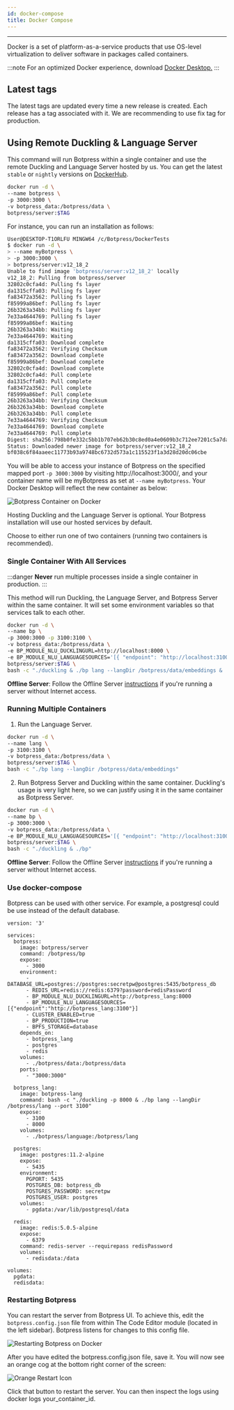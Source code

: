 ```yaml
---
id: docker-compose
title: Docker Compose
---
```


--------------------

Docker is a set of platform-as-a-service products that use OS-level virtualization to deliver software in packages called containers.

:::note
For an optimized Docker experience, download [Docker Desktop.](https://www.docker.com/products/docker-desktop)
:::

## Latest tags

The latest tags are updated every time a new release is created. Each release has a tag associated with it. We are recommending to use fix tag for production.

## Using Remote Duckling & Language Server

This command will run Botpress within a single container and use the remote Duckling and Language Server hosted by us. You can get the latest `stable` or `nightly` versions on [DockerHub](https://hub.docker.com/r/botpress/server/tags).

```bash
docker run -d \
--name botpress \
-p 3000:3000 \
-v botpress_data:/botpress/data \
botpress/server:$TAG
```

For instance, you can run an installation as follows:

```bash
User@DESKTOP-T1ORLFU MINGW64 /c/Botpress/DockerTests
$ docker run -d \
> --name myBotpress \
> -p 3000:3000 \
> botpress/server:v12_18_2
Unable to find image 'botpress/server:v12_18_2' locally
v12_18_2: Pulling from botpress/server
32802c0cfa4d: Pulling fs layer
da1315cffa03: Pulling fs layer
fa83472a3562: Pulling fs layer
f85999a86bef: Pulling fs layer
26b3263a34bb: Pulling fs layer
7e33a4644769: Pulling fs layer
f85999a86bef: Waiting
26b3263a34bb: Waiting
7e33a4644769: Waiting
da1315cffa03: Download complete
fa83472a3562: Verifying Checksum
fa83472a3562: Download complete
f85999a86bef: Download complete
32802c0cfa4d: Download complete
32802c0cfa4d: Pull complete
da1315cffa03: Pull complete
fa83472a3562: Pull complete
f85999a86bef: Pull complete
26b3263a34bb: Verifying Checksum
26b3263a34bb: Download complete
26b3263a34bb: Pull complete
7e33a4644769: Verifying Checksum
7e33a4644769: Download complete
7e33a4644769: Pull complete
Digest: sha256:798b0fe332c5bb1b707eb62b30c8ed0a4e0609b3c712ee7201c5a7da7be50b7f
Status: Downloaded newer image for botpress/server:v12_18_2
bf038c6f84aaeec11773b93a9748bc6732d573a1c115523f1a3d28d20dc06cbe
```

You will be able to access your instance of Botpress on the specified mapped port `-p 3000:3000` by visiting http://localhost:3000/, and your container name will be myBotpress as set at `--name myBotpress`. Your Docker Desktop will reflect the new container as below:

![Botpress Container on Docker](/assets/docker-new-instance.png)

Hosting Duckling and the Language Server is optional. Your Botpress installation will use our hosted services by default.

Choose to either run one of two containers (running two containers is recommended).

### Single Container With All Services

:::danger
**Never** run multiple processes inside a single container in production.
:::

This method will run Duckling, the Language Server, and Botpress Server within the same container. It will set some environment variables so that services talk to each other.

```bash
docker run -d \
--name bp \
-p 3000:3000 -p 3100:3100 \
-v botpress_data:/botpress/data \
-e BP_MODULE_NLU_DUCKLINGURL=http://localhost:8000 \
-e BP_MODULE_NLU_LANGUAGESOURCES='[{ "endpoint": "http://localhost:3100" }]' \
botpress/server:$TAG \
bash -c "./duckling & ./bp lang --langDir /botpress/data/embeddings & ./bp"
```

**Offline Server**: Follow the Offline Server [instructions](#offline-servers) if you're running a server without Internet access.

### Running Multiple Containers

1. Run the Language Server.

```bash
docker run -d \
--name lang \
-p 3100:3100 \
-v botpress_data:/botpress/data \
botpress/server:$TAG \
bash -c "./bp lang --langDir /botpress/data/embeddings"
```

2. Run Botpress Server and Duckling within the same container. Duckling's usage is very light here, so we can justify using it in the same container as Botpress Server.

```bash
docker run -d \
--name bp \
-p 3000:3000 \
-v botpress_data:/botpress/data \
-e BP_MODULE_NLU_LANGUAGESOURCES='[{ "endpoint": "http://localhost:3100" }]' \
botpress/server:$TAG \
bash -c "./duckling & ./bp"
```

**Offline Server**: Follow the Offline Server [instructions](#offline-servers) if you're running a server without Internet access.

### Use docker-compose

Botpress can be used with other service. For example, a postgresql could be use instead of the default database.

```
version: '3'

services:
  botpress:
    image: botpress/server
    command: /botpress/bp
    expose:
      - 3000
    environment:
      - DATABASE_URL=postgres://postgres:secretpw@postgres:5435/botpress_db
      - REDIS_URL=redis://redis:6379?password=redisPassword
      - BP_MODULE_NLU_DUCKLINGURL=http://botpress_lang:8000
      - BP_MODULE_NLU_LANGUAGESOURCES=[{"endpoint":"http://botpress_lang:3100"}]
      - CLUSTER_ENABLED=true
      - BP_PRODUCTION=true
      - BPFS_STORAGE=database
    depends_on:
      - botpress_lang
      - postgres
      - redis
    volumes:
      - ./botpress/data:/botpress/data
    ports:
      - "3000:3000"

  botpress_lang:
    image: botpress-lang
    command: bash -c "./duckling -p 8000 & ./bp lang --langDir /botpress/lang --port 3100"
    expose:
      - 3100
      - 8000
    volumes:
      - ./botpress/language:/botpress/lang

  postgres:
    image: postgres:11.2-alpine
    expose:
      - 5435
    environment:
      PGPORT: 5435
      POSTGRES_DB: botpress_db
      POSTGRES_PASSWORD: secretpw
      POSTGRES_USER: postgres
    volumes:
      - pgdata:/var/lib/postgresql/data

  redis:
    image: redis:5.0.5-alpine
    expose:
      - 6379
    command: redis-server --requirepass redisPassword
    volumes:
      - redisdata:/data

volumes:
  pgdata:
  redisdata:

```

### Restarting Botpress

You can restart the server from Botpress UI. To achieve this, edit the `botpress.config.json` file from within The Code Editor module (located in the left sidebar). Botpress listens for changes to this config file.

![Restarting Botpress on Docker](/assets/docker-restart.png)

After you have edited the botpress.config.json file, save it. You will now see an orange cog at the bottom right corner of the screen:

![Orange Restart Icon](/assets/restart-cog.png)

Click that button to restart the server. You can then inspect the logs using docker logs your_container_id.
